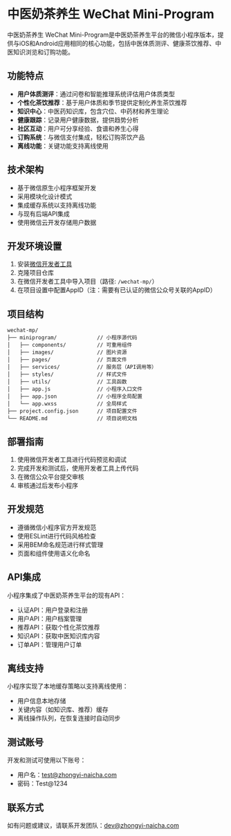 # 中医奶茶养生 WeChat Mini-Program

中医奶茶养生 WeChat Mini-Program是中医奶茶养生平台的微信小程序版本，提供与iOS和Android应用相同的核心功能，包括中医体质测评、健康茶饮推荐、中医知识浏览和订购功能。

## 功能特点

- **用户体质测评**：通过问卷和智能推理系统评估用户体质类型
- **个性化茶饮推荐**：基于用户体质和季节提供定制化养生茶饮推荐
- **知识中心**：中医药知识库，包含穴位、中药材和养生理论
- **健康跟踪**：记录用户健康数据，提供趋势分析
- **社区互动**：用户可分享经验、食谱和养生心得
- **订购系统**：与微信支付集成，轻松订购茶饮产品
- **离线功能**：关键功能支持离线使用

## 技术架构

- 基于微信原生小程序框架开发
- 采用模块化设计模式
- 集成缓存系统以支持离线功能
- 与现有后端API集成
- 使用微信云开发存储用户数据

## 开发环境设置

1. 安装[微信开发者工具](https://developers.weixin.qq.com/miniprogram/dev/devtools/download.html)
2. 克隆项目仓库
3. 在微信开发者工具中导入项目（路径: `/wechat-mp/`）
4. 在项目设置中配置AppID（注：需要有已认证的微信公众号关联的AppID）

## 项目结构

```
wechat-mp/
├── miniprogram/             // 小程序源代码
│   ├── components/          // 可重用组件
│   ├── images/              // 图片资源
│   ├── pages/               // 页面文件
│   ├── services/            // 服务层（API调用等）
│   ├── styles/              // 样式文件
│   ├── utils/               // 工具函数
│   ├── app.js               // 小程序入口文件
│   ├── app.json             // 小程序全局配置
│   └── app.wxss             // 全局样式
├── project.config.json      // 项目配置文件
└── README.md                // 项目说明文档
```

## 部署指南

1. 使用微信开发者工具进行代码预览和调试
2. 完成开发和测试后，使用开发者工具上传代码
3. 在微信公众平台提交审核
4. 审核通过后发布小程序

## 开发规范

- 遵循微信小程序官方开发规范
- 使用ESLint进行代码风格检查
- 采用BEM命名规范进行样式管理
- 页面和组件使用语义化命名

## API集成

小程序集成了中医奶茶养生平台的现有API：

- 认证API：用户登录和注册
- 用户API：用户档案管理
- 推荐API：获取个性化茶饮推荐
- 知识API：获取中医知识库内容
- 订单API：管理用户订单

## 离线支持

小程序实现了本地缓存策略以支持离线使用：

- 用户信息本地存储
- 关键内容（如知识库、推荐）缓存
- 离线操作队列，在恢复连接时自动同步

## 测试账号

开发和测试可使用以下账号：

- 用户名：test@zhongyi-naicha.com
- 密码：Test@1234

## 联系方式

如有问题或建议，请联系开发团队：dev@zhongyi-naicha.com 